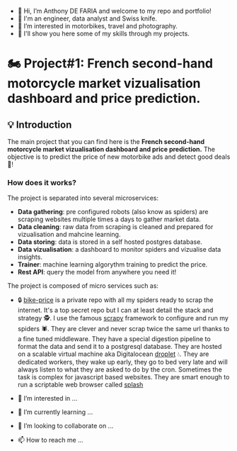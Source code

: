 - 👋 Hi, I’m Anthony DE FARIA and welcome to my repo and portfolio!
- 👷 I'm an engineer, data analyst and Swiss knife.
- 👀 I’m interested in motorbikes, travel and photography. 
- 💪 I'll show you here some of my skills through my projects.

# 🏍️ Project#1: French second-hand motorcycle market vizualisation dashboard and price prediction.
## 💡 Introduction
The main project that you can find here is the **French second-hand motorcycle market vizualisation dashboard and price prediction.**
The objective is to predict the price of new motorbike ads and detect good deals 🤑!
### How does it works?
The project is separated into several microservices:
- **Data gathering**: pre configured robots (also know as spiders) are scraping websites multiple times a days to gather market data.
- **Data cleaning**: raw data from scraping is cleaned and prepared for vizualisation and mahcine learning.
- **Data storing**: data is stored in a self hosted postgres database.
- **Data vizualisation**: a dashboard to monitor spiders and vizualise data insights.
- **Trainer**: machine learning algorythm training to predict the price.
- **Rest API**: query the model from anywhere you need it!


The project is composed of micro services such as:
- 🔒 [bike-price](https://github.com/AnthonyDF/bike_price) is a private repo with all my spiders ready to scrap the internet. It's a top secret repo but I can at least detail the stack and strategy 🕵️. I use the famous [scrapy](https://fr.wikipedia.org/wiki/Scrapy) framework to configure and run my spiders 🕷️. They are clever and never scrap twice the same url thanks to a fine tuned middleware. They have a special digestion pipeline to format the data and send it to a postgresql database. They are hosted on a scalable virtual machine aka Digitalocean [droplet](https://www.digitalocean.com/products/droplets) 💧. They are dedicated workers, they wake up early, they go to bed very late and will always listen to what they are asked to do by the cron. Sometimes the task is complex for javascript based websites.  They are smart enough to run a scriptable web browser called [splash](https://github.com/scrapinghub/splash)

- 👀 I’m interested in ...
- 🌱 I’m currently learning ...
- 💞️ I’m looking to collaborate on ...
- 📫 How to reach me ...

<!---
AnthonyDF/AnthonyDF is a ✨ special ✨ repository because its `README.md` (this file) appears on your GitHub profile.
You can click the Preview link to take a look at your changes.
--->
